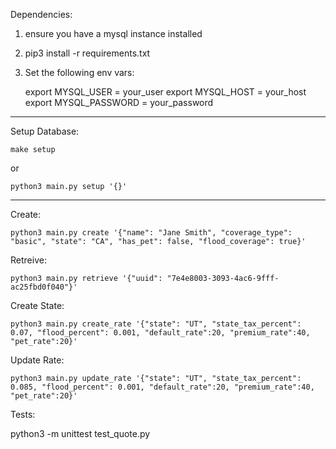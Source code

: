 Dependencies: 

1. ensure you have a mysql instance installed
2. pip3 install -r requirements.txt
3. Set the following env vars:

    export MYSQL_USER = your_user
    export MYSQL_HOST = your_host
    export MYSQL_PASSWORD = your_password

--------------------------------------------------
Setup Database:

    make setup

or 

    python3 main.py setup '{}'

--------------------------------------------------
Create:

    python3 main.py create '{"name": "Jane Smith", "coverage_type": "basic", "state": "CA", "has_pet": false, "flood_coverage": true}'


Retreive:

    python3 main.py retrieve '{"uuid": "7e4e8003-3093-4ac6-9fff-ac25fbd0f040"}'


Create State:

    python3 main.py create_rate '{"state": "UT", "state_tax_percent": 0.07, "flood_percent": 0.001, "default_rate":20, "premium_rate":40, "pet_rate":20}'


Update Rate:

    python3 main.py update_rate '{"state": "UT", "state_tax_percent": 0.085, "flood_percent": 0.001, "default_rate":20, "premium_rate":40, "pet_rate":20}'


Tests:

python3 -m unittest test_quote.py
